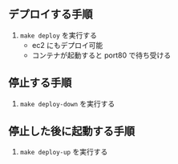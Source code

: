 ## デプロイする手順

1. `make deploy` を実行する
   - ec2 にもデプロイ可能
   - コンテナが起動すると port80 で待ち受ける

## 停止する手順

1. `make deploy-down` を実行する

## 停止した後に起動する手順

1. `make deploy-up` を実行する
